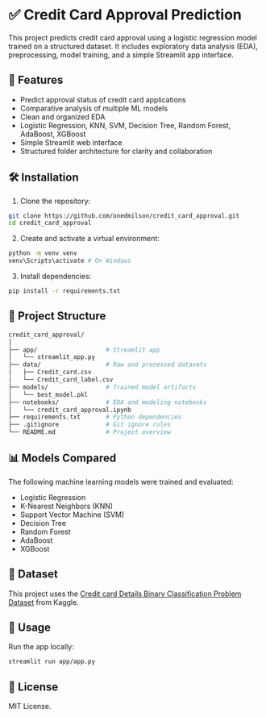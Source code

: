 # ✅ Credit Card Approval Prediction

This project predicts credit card approval using a logistic regression model trained on a structured dataset. It includes exploratory data analysis (EDA), preprocessing, model training, and a simple Streamlit app interface.

## 🚀 Features

- Predict approval status of credit card applications
- Comparative analysis of multiple ML models
- Clean and organized EDA
- Logistic Regression, KNN, SVM, Decision Tree, Random Forest, AdaBoost, XGBoost
- Simple Streamlit web interface
- Structured folder architecture for clarity and collaboration

## 🛠️ Installation

1. Clone the repository:
```bash
git clone https://github.com/onedmilson/credit_card_approval.git
cd credit_card_approval
```

2. Create and activate a virtual environment:
```bash
python -m venv venv
venv\Scripts\activate # On Windows
```

3. Install dependencies:
```bash
pip install -r requirements.txt
```

## 📁 Project Structure
```bash
credit_card_approval/
│
├── app/                   # Streamlit app
│   └── streamlit_app.py
├── data/                  # Raw and processed datasets
│   ├── Credit_card.csv
│   └── Credit_card_label.csv         
├── models/                # Trained model artifacts
│   └── best_model.pkl
├── notebooks/             # EDA and modeling notebooks
│   └── credit_card_approval.ipynb
├── requirements.txt       # Python dependencies
├── .gitignore             # Git ignore rules
└── README.md              # Project overview
```

## 📊 Models Compared

The following machine learning models were trained and evaluated:
- Logistic Regression
- K-Nearest Neighbors (KNN)
- Support Vector Machine (SVM)
- Decision Tree
- Random Forest
- AdaBoost
- XGBoost

## 🧠 Dataset
This project uses the [Credit card Details Binary Classification Problem Dataset](https://www.kaggle.com/datasets/rohitudageri/credit-card-details) from Kaggle.

## 🎯 Usage
Run the app locally:
```bash
streamlit run app/app.py
```

## 📄 License
MIT License.